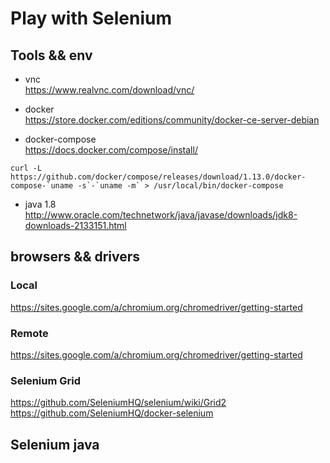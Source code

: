 # Play with Selenium

## Tools && env
- vnc   
https://www.realvnc.com/download/vnc/

- docker   
https://store.docker.com/editions/community/docker-ce-server-debian

- docker-compose    
https://docs.docker.com/compose/install/
```
curl -L https://github.com/docker/compose/releases/download/1.13.0/docker-compose-`uname -s`-`uname -m` > /usr/local/bin/docker-compose
```
- java 1.8
http://www.oracle.com/technetwork/java/javase/downloads/jdk8-downloads-2133151.html

## browsers && drivers

### Local
https://sites.google.com/a/chromium.org/chromedriver/getting-started

### Remote
https://sites.google.com/a/chromium.org/chromedriver/getting-started

### Selenium Grid
https://github.com/SeleniumHQ/selenium/wiki/Grid2
https://github.com/SeleniumHQ/docker-selenium

## Selenium java
